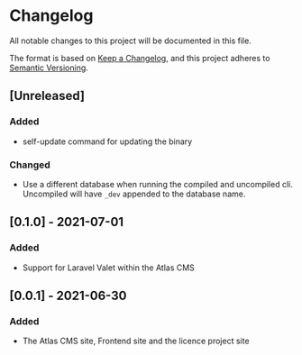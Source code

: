 # Changelog
All notable changes to this project will be documented in this file.

The format is based on [Keep a Changelog](https://keepachangelog.com/en/1.0.0/),
and this project adheres to [Semantic Versioning](https://semver.org/spec/v2.0.0.html).

## [Unreleased]

### Added
- self-update command for updating the binary

### Changed
- Use a different database when running the compiled and uncompiled cli. Uncompiled will have `_dev` appended to the database name.

## [0.1.0] - 2021-07-01

### Added
- Support for Laravel Valet within the Atlas CMS

## [0.0.1] - 2021-06-30

### Added
- The Atlas CMS site, Frontend site and the licence project site












